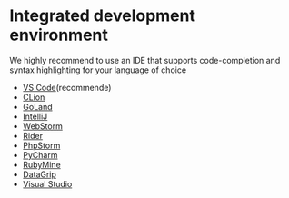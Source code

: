 # Integrated development environment
We highly recommend to use an IDE that supports code-completion and syntax highlighting for your language of choice
 * [VS Code](https://docs.aws.amazon.com/toolkit-for-vscode/latest/userguide/welcome.html)(recommende)
 * [CLion](https://docs.aws.amazon.com/toolkit-for-jetbrains/latest/userguide/welcome.html)
 * [GoLand](https://docs.aws.amazon.com/toolkit-for-jetbrains/latest/userguide/welcome.html)
 * [IntelliJ](https://docs.aws.amazon.com/toolkit-for-jetbrains/latest/userguide/welcome.html)
 * [WebStorm](https://docs.aws.amazon.com/toolkit-for-jetbrains/latest/userguide/welcome.html)
 * [Rider](https://docs.aws.amazon.com/toolkit-for-jetbrains/latest/userguide/welcome.html)
 * [PhpStorm](https://docs.aws.amazon.com/toolkit-for-jetbrains/latest/userguide/welcome.html)
 * [PyCharm](https://docs.aws.amazon.com/toolkit-for-jetbrains/latest/userguide/welcome.html)
 * [RubyMine](https://docs.aws.amazon.com/toolkit-for-jetbrains/latest/userguide/welcome.html)
 * [DataGrip](https://docs.aws.amazon.com/toolkit-for-jetbrains/latest/userguide/welcome.html)
 * [Visual Studio](https://docs.aws.amazon.com/toolkit-for-visual-studio/latest/user-guide/welcome.html)